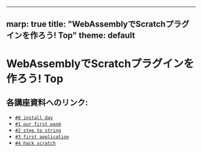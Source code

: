 ----
marp: true
title: "WebAssemblyでScratchプラグインを作ろう! Top"
theme: default
----

# WebAssemblyでScratchプラグインを作ろう! Top

## 各講座資料へのリンク:

- [`#0 install day`](./2024-25/00_installday)
- [`#1 our first wasm`](./2024-25/01_whatiswasm)
- [`#2 step tp string`](./2024-25/02_string)
- [`#3 first application`](./2024-25/03_wasmadvanced)
- [`#4 hack scratch`](./2024-25/04_hackscratch)
